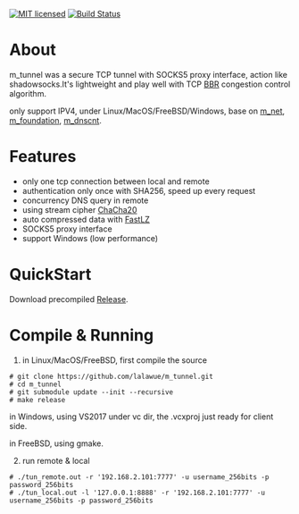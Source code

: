 

[![MIT licensed][1]][2]  [![Build Status][3]][4]

[1]: https://img.shields.io/badge/license-MIT-blue.svg
[2]: LICENSE

[3]: https://travis-ci.org/lalawue/m_tunnel.svg?branch=master
[4]: https://travis-ci.org/lalawue/m_tunnel





# About

m_tunnel was a secure TCP tunnel with SOCKS5 proxy interface, action
like shadowsocks.It's lightweight and play well with TCP
[BBR](https://github.com/google/bbr) congestion control algorithm.

only support IPV4, under Linux/MacOS/FreeBSD/Windows, base on [m_net](https://github.com/lalawue/m_net),
[m_foundation](https://github.com/lalawue/m_foundation), [m_dnscnt](https://github.com/lalawue/m_dnscnt).





# Features

- only one tcp connection between local and remote
- authentication only once with SHA256, speed up every request
- concurrency DNS query in remote
- using stream cipher [ChaCha20](https://cr.yp.to/chacha.html)
- auto compressed data with [FastLZ](https://github.com/ariya/FastLZ)
- SOCKS5 proxy interface
- support Windows (low performance)





# QuickStart

Download precompiled [Release](https://github.com/lalawue/m_tunnel/releases).





# Compile & Running

1. in Linux/MacOS/FreeBSD, first compile the source

```
# git clone https://github.com/lalawue/m_tunnel.git
# cd m_tunnel
# git submodule update --init --recursive
# make release
```

in Windows, using VS2017 under vc dir, the .vcxproj just ready for client side.

in FreeBSD, using gmake.



2. run remote & local
```
# ./tun_remote.out -r '192.168.2.101:7777' -u username_256bits -p password_256bits
# ./tun_local.out -l '127.0.0.1:8888' -r '192.168.2.101:7777' -u username_256bits -p password_256bits
```
